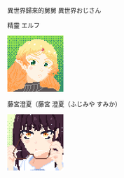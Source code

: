 
異世界歸來的舅舅 異世界おじさん

精靈 エルフ

![elf_face](elf_face.gif "elf_face")

藤宮澄夏（藤宮 澄夏（ふじみや すみか）

![SumikaFujimiya](SumikaFujimiya.gif "SumikaFujimiya")
